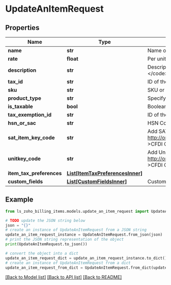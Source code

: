 # UpdateAnItemRequest


## Properties

Name | Type | Description | Notes
------------ | ------------- | ------------- | -------------
**name** | **str** | Name of the item. &lt;code&gt;Maximum length of the name [100]&lt;/code&gt; | 
**rate** | **float** | Per unit price of an item. | 
**description** | **str** | Description for the item. &lt;code&gt;Maximum characters to be used for describing the item [2000]&lt;/code&gt; | [optional] 
**tax_id** | **str** | ID of the tax to be associated to the item. | [optional] 
**sku** | **str** | SKU or the Stock Keeping Unit value of an item, should be unique throughout the product | [optional] 
**product_type** | **str** | Specify the type of an item. It can be either &lt;code&gt; goods&lt;/code&gt; or &lt;code&gt; service&lt;/code&gt; | [optional] 
**is_taxable** | **bool** | Boolean to track the taxability of the item. | [optional] 
**tax_exemption_id** | **str** | ID of the tax exemption applied. Mandatory, if &lt;code&gt;is_taxable&lt;/code&gt; is false. | [optional] 
**hsn_or_sac** | **str** | HSN Code | [optional] 
**sat_item_key_code** | **str** | Add SAT Item Key Code for your goods/services. Download the &lt;a href&#x3D; http://omawww.sat.gob.mx/tramitesyservicios/Paginas/documentos/catCFDI_V_4_07122022.xls  &gt;CFDI Catalogs.&lt;/a&gt; | [optional] 
**unitkey_code** | **str** | Add Unit Key Code for your goods/services. Download the &lt;a href&#x3D; http://omawww.sat.gob.mx/tramitesyservicios/Paginas/documentos/catCFDI_V_4_07122022.xls  &gt;CFDI Catalogs.&lt;/a&gt; | [optional] 
**item_tax_preferences** | [**List[ItemTaxPreferencesInner]**](ItemTaxPreferencesInner.md) |  | [optional] 
**custom_fields** | [**List[CustomFieldsInner]**](CustomFieldsInner.md) | Custom fields for an item. | [optional] 

## Example

```python
from ls_zoho_billing_items.models.update_an_item_request import UpdateAnItemRequest

# TODO update the JSON string below
json = "{}"
# create an instance of UpdateAnItemRequest from a JSON string
update_an_item_request_instance = UpdateAnItemRequest.from_json(json)
# print the JSON string representation of the object
print(UpdateAnItemRequest.to_json())

# convert the object into a dict
update_an_item_request_dict = update_an_item_request_instance.to_dict()
# create an instance of UpdateAnItemRequest from a dict
update_an_item_request_from_dict = UpdateAnItemRequest.from_dict(update_an_item_request_dict)
```
[[Back to Model list]](../README.md#documentation-for-models) [[Back to API list]](../README.md#documentation-for-api-endpoints) [[Back to README]](../README.md)


